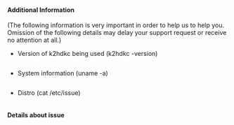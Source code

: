 #### Additional Information
(The following information is very important in order to help us to help you. Omission of the following details may delay your support request or receive no attention at all.)

- Version of k2hdkc being used (k2hdkc -version)
 ```
 ```

- System information (uname -a)
 ```
 ```

- Distro (cat /etc/issue)
 ```
 ```

#### Details about issue

